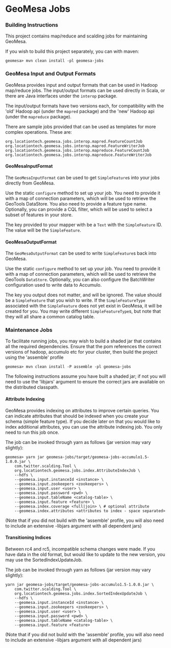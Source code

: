 # GeoMesa Jobs

### Building Instructions

This project contains map/reduce and scalding jobs for maintaining GeoMesa.

If you wish to build this project separately, you can with maven:

```shell
geomesa> mvn clean install -pl geomesa-jobs
```

### GeoMesa Input and Output Formats

GeoMesa provides input and output formats that can be used in Hadoop map/reduce jobs. The input/output formats
can be used directly in Scala, or there are Java interfaces under the ```interop``` package.

The input/output formats have two versions each, for compatibility with the 'old' Hadoop api (under the
```mapred``` package) and the 'new' Hadoop api (under the ```mapreduce``` package).

There are sample jobs provided that can be used as templates for more complex operations. These are:

```
org.locationtech.geomesa.jobs.interop.mapred.FeatureCountJob
org.locationtech.geomesa.jobs.interop.mapred.FeatureWriterJob
org.locationtech.geomesa.jobs.interop.mapreduce.FeatureCountJob
org.locationtech.geomesa.jobs.interop.mapreduce.FeatureWriterJob
```

#### GeoMesaInputFormat

The ```GeoMesaInputFormat``` can be used to get ```SimpleFeature```s into your jobs directly from GeoMesa.

Use the static ```configure``` method to set up your job. You need to provide it with a map of connection
parameters, which will be used to retrieve the GeoTools DataStore. You also need to provide a feature type
name. Optionally, you can provide a CQL filter, which will be used to select a subset of features in your
store.

The key provided to your mapper with be a ```Text``` with the ```SimpleFeature``` ID. The value will be
the ```SimpleFeature```.

#### GeoMesaOutputFormat

The ```GeoMesaOutputFormat``` can be used to write ```SimpleFeature```s back into GeoMesa.

Use the static ```configure``` method to set up your job. You need to provide it with a map of connection
parameters, which will be used to retrieve the GeoTools ```DataStore```. Optionally, you can also configure
the BatchWriter configuration used to write data to Accumulo.

The key you output does not matter, and will be ignored. The value should be a ```SimpleFeature``` that you
wish to write. If the ```SimpleFeatureType``` associated with the ```SimpleFeature``` does not yet exist in
GeoMesa, it will be created for you. You may write different ```SimpleFeatureType```s, but note that they
will all share a common catalog table.

### Maintenance Jobs

To facilitate running jobs, you may wish to build a shaded jar that contains all the required dependencies.
Ensure that the pom references the correct versions of hadoop, accumulo etc for your cluster, then build the
project using the 'assemble' profile

```shell
geomesa> mvn clean install -P assemble -pl geomesa-jobs
```

The following instructions assume you have built a shaded jar; if not you will need to use the 'libjars'
argument to ensure the correct jars are available on the distributed classpath.

#### Attribute Indexing

GeoMesa provides indexing on attributes to improve certain queries. You can indicate attributes that should
be indexed when you create your schema (simple feature type). If you decide later on that you would like to
index additional attributes, you can use the attribute indexing job. You only need to run this job once.

The job can be invoked through yarn as follows (jar version may vary slightly):

```shell
geomesa> yarn jar geomesa-jobs/target/geomesa-jobs-accumulo1.5-1.0.0.jar \
    com.twitter.scalding.Tool \
    org.locationtech.geomesa.jobs.index.AttributeIndexJob \
    --hdfs \
    --geomesa.input.instanceId <instance> \
    --geomesa.input.zookeepers <zookeepers> \
    --geomesa.input.user <user> \
    --geomesa.input.password <pwd> \
    --geomesa.input.tableName <catalog-table> \
    --geomesa.input.feature <feature> \
    --geomesa.index.coverage <full|join> \ # optional attribute
    --geomesa.index.attributes <attributes to index - space separated>
```

(Note that if you did not build with the 'assemble' profile, you will also need to include an extensive
-libjars argument with all dependent jars)

#### Transitioning Indices

Between rc4 and rc5, incompatible schema changes were made. If you have data in the old format, but would like
to update to the new version, you may use the SortedIndexUpdateJob.

The job can be invoked through yarn as follows (jar version may vary slightly):

```shell
yarn jar geomesa-jobs/target/geomesa-jobs-accumulo1.5-1.0.0.jar \
    com.twitter.scalding.Tool \
    org.locationtech.geomesa.jobs.index.SortedIndexUpdateJob \
    --hdfs \
    --geomesa.input.instanceId <instance> \
    --geomesa.input.zookeepers <zookeepers> \
    --geomesa.input.user <user> \
    --geomesa.input.password <pwd> \
    --geomesa.input.tableName <catalog-table> \
    --geomesa.input.feature <feature>
```

(Note that if you did not build with the 'assemble' profile, you will also need to include an extensive
-libjars argument with all dependent jars)
